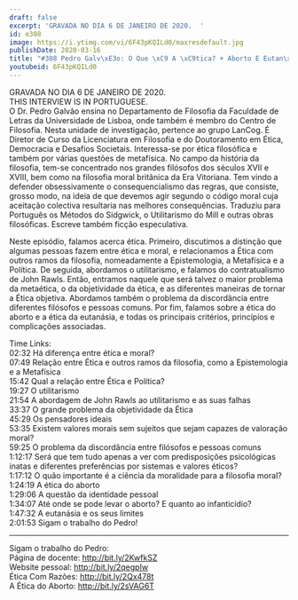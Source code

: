 ```yaml
---
draft: false
excerpt: 'GRAVADA NO DIA 6 DE JANEIRO DE 2020.  '
id: e308
image: https://i.ytimg.com/vi/6F43pKQILd0/maxresdefault.jpg
publishDate: 2020-03-16
title: "#308 Pedro Galv\xE3o: O Que \xC9 A \xC9tica? + Aborto E Eutan\xE1sia"
youtubeid: 6F43pKQILd0
---
```

GRAVADA NO DIA 6 DE JANEIRO DE 2020.  
THIS INTERVIEW IS IN PORTUGUESE.  
O Dr. Pedro Galvão ensina no Departamento de Filosofia da Faculdade de Letras da Universidade de Lisboa, onde também é membro do Centro de Filosofia. Nesta unidade de investigação, pertence ao grupo LanCog.  É Diretor de Curso da Licenciatura em Filosofia e do Doutoramento em Ética, Democracia e Desafios Societais. Interessa-se por ética filosófica e também por várias questões de metafísica. No campo da história da filosofia, tem-se concentrado nos grandes filósofos dos séculos XVII e XVIII, bem como na filosofia moral britânica da Era Vitoriana. Tem vindo a defender obsessivamente o consequencialismo das regras, que consiste, grosso modo, na ideia de que devemos agir segundo o código moral cuja aceitação colectiva resultaria nas melhores consequências. Traduziu para Português os Métodos do Sidgwick, o Utilitarismo do Mill e outras obras filosóficas. Escreve também ficção especulativa.

Neste episódio, falamos acerca ética. Primeiro, discutimos a distinção que algumas pessoas fazem entre ética e moral, e relacionamos a Ética com outros ramos da filosofia, nomeadamente a Epistemologia, a Metafísica e a Política. De seguida, abordamos o utilitarismo, e falamos do contratualismo de John Rawls. Então, entramos naquele que será talvez o maior problema da metaética, o da objetividade da ética, e as diferentes maneiras de tornar a Ética objetiva. Abordamos também o problema da discordância entre diferentes filósofos e pessoas comuns. Por fim, falamos sobre a ética do aborto e a ética da eutanásia, e todas os principais critérios, princípios e complicações associadas.



Time Links:  
02:32  Há diferença entre ética e moral?  
07:49  Relação entre Ética e outros ramos da filosofia, como a Epistemologia e a Metafísica  
15:42  Qual a relação entre Ética e Política?  
19:27  O utilitarismo  
21:54  A abordagem de John Rawls ao utilitarismo e as suas falhas  
33:37  O grande problema da objetividade da Ética  
45:29  Os pensadores ideais  
53:35  Existem valores morais sem sujeitos que sejam capazes de valoração moral?  
59:25  O problema da discordância entre filósofos e pessoas comuns  
1:12:17  Será que tem tudo apenas a ver com predisposições psicológicas inatas e diferentes preferências por sistemas e valores éticos?  
1:17:12  O quão importante é a ciência da moralidade para a filosofia moral?  
1:24:19  A ética do aborto  
1:29:06  A questão da identidade pessoal  
1:34:07  Até onde se pode levar o aborto? E quanto ao infanticídio?  
1:47:32  A eutanásia e os seus limites  
2:01:53  Sigam o trabalho do Pedro!

---

Sigam o trabalho do Pedro:  
Página de docente: http://bit.ly/2KwfkSZ  
Website pessoal: http://bit.ly/2qegpIw  
Ética Com Razões: http://bit.ly/2Qx478t  
A Ética do Aborto: http://bit.ly/2sVAG6T
